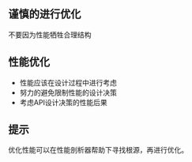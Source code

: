 ## 谨慎的进行优化
不要因为性能牺牲合理结构


## 性能优化
- 性能应该在设计过程中进行考虑
- 努力的避免限制性能的设计决策
- 考虑API设计决策的性能后果

## 提示
优化性能可以在性能剖析器帮助下寻找根源，再进行优化。
